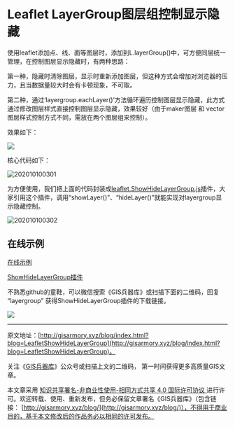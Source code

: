 # Leaflet LayerGroup图层组控制显示隐藏
使用leaflet添加点、线、面等图层时，添加到L.layerGroup()中，可方便同层统一管理，在控制图层显示隐藏时，有两种思路：

第一种，隐藏时清除图层，显示时重新添加图层，但这种方式会增加对浏览器的压力，且当数据量较大时会有卡顿现象，不可取。

第二种，通过‘layergroup.eachLayer()’方法循环遍历控制图层显示隐藏，此方式通过修改图层样式直接控制图层显示隐藏，效果较好（由于maker图层 和 vector图层样式控制方式不同，需放在两个图层组来控制）。

效果如下：



![](http://blogimage.gisarmory.xyz/202010100301.gif)



核心代码如下：



![202010100301](http://blogimage.gisarmory.xyz/202010100301.png)



为方便使用，我们把上面的代码封装成[leaflet.ShowHideLayerGroup.js](http://gisarmory.xyz/blog/index.html?source=LeafletShowHideLayerGroup)插件，大家引用这个插件，调用“showLayer()”、“hideLayer()”就能实现对layergroup显示隐藏控制。



![202010100302](http://blogimage.gisarmory.xyz/202010100302.png)


## 在线示例

[在线示例](http://gisarmory.xyz/blog/index.html?demo=LeafletShowHideLayerGroup)

[ShowHideLayerGroup插件](http://gisarmory.xyz/blog/index.html?source=LeafletShowHideLayerGroup)

不熟悉github的童鞋，可以微信搜索《GIS兵器库》或扫描下面的二维码，回复 “layergroup” 获得ShowHideLayerGroup插件的下载链接。

![](http://blogimage.gisarmory.xyz/20200923063756.png)




* * *

原文地址：[http://gisarmory.xyz/blog/index.html?blog=LeafletShowHideLayerGroup](http://gisarmory.xyz/blog/index.html?blog=LeafletShowHideLayerGroup)。

关注《[GIS兵器库](http://gisarmory.xyz/blog/index.html?blog=wechat)》公众号或扫描上文的二维码， 第一时间获得更多高质量GIS文章。

本文章采用 [知识共享署名-非商业性使用-相同方式共享 4.0 国际许可协议 ](https://creativecommons.org/licenses/by-nc-sa/4.0/deed.zh)进行许可。欢迎转载、使用、重新发布，但务必保留文章署名《GIS兵器库》（包含链接：  [http://gisarmory.xyz/blog/](http://gisarmory.xyz/blog/)），不得用于商业目的，基于本文修改后的作品务必以相同的许可发布。